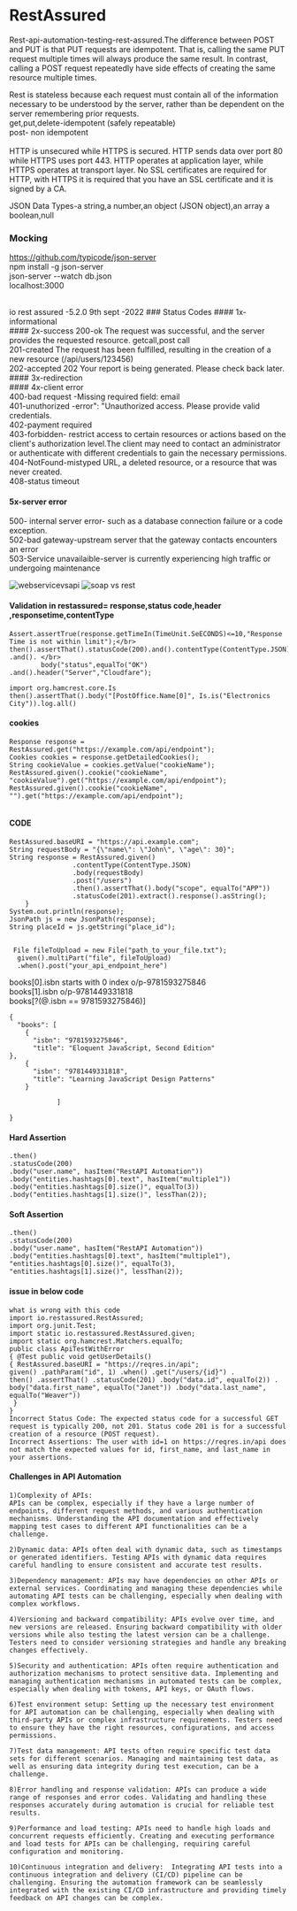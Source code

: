 # RestAssured
Rest-api-automation-testing-rest-assured.The difference between POST and PUT is that PUT requests are idempotent. That is, calling the same PUT request multiple times will always produce the same result. In contrast, calling a POST request repeatedly have side effects of creating the same resource multiple times. </br>

Rest is stateless because each request must contain all of the information necessary to be understood by the server, rather than be dependent on the server remembering prior requests.
</br>
get,put,delete-idempotent (safely repeatable) </br>
post- non idempotent </br>
</br>
 HTTP is unsecured while HTTPS is secured. HTTP sends data over port 80 while HTTPS uses port 443. HTTP operates at application layer, while HTTPS operates at transport layer. No SSL certificates are required for HTTP, with HTTPS it is required that you have an SSL certificate and it is signed by a CA. </br>
 
 JSON Data Types-a string,a number,an object (JSON object),an array a boolean,null </br>
 
 ### Mocking
https://github.com/typicode/json-server </br>
npm install -g json-server </br>
json-server --watch db.json </br>
localhost:3000

 </br>
io rest assured -5.2.0 9th sept -2022
### Status Codes
#### 1x-informational </br>
#### 2x-success 
   200-ok  The request was successful, and the server provides the requested resource. getcall,post call</br>
   201-created  The request has been fulfilled, resulting in the creation of a new resource (/api/users/123456)</br>
    202-accepted 202 Your report is being generated. Please check back later.</br>
#### 3x-redirection </br>
#### 4x-client error</br>
   400-bad request -Missing required field: email</br>
    401-unuthorized -error": "Unauthorized access. Please provide valid credentials.</br>
    402-payment required</br>
    403-forbidden-  restrict access to certain resources or actions based on the client's authorization level.The client may need to contact an administrator or authenticate with different credentials to gain the necessary permissions.</br>
    404-NotFound-mistyped URL, a deleted resource, or a resource that was never created.</br>
    408-status timeout </br?
    415-unsupported media type</br>
    
#### 5x-server error</br>
500- internal server error- such as a database connection failure or a code exception.</br>
502-bad gateway-upstream server that the gateway contacts encounters an error </br>
503-Service unavailaible-server is currently experiencing high traffic or undergoing maintenance</br>

![webservicevsapi](https://user-images.githubusercontent.com/24494133/57190744-b318a080-6f3b-11e9-988a-75337cd47ff5.PNG)
![soap vs rest](https://user-images.githubusercontent.com/24494133/81675213-1224c580-946c-11ea-97be-bae0c3d3f939.PNG)


#### Validation in restassured=  response,status code,header ,responsetime,contentType
```
Assert.assertTrue(response.getTimeIn(TimeUnit.SeECONDS)<=10,"Response Time is not within limit");</br>
then().assertThat().statusCode(200).and().contentType(ContentType.JSON) .and(). </br>
		body("status",equalTo("OK") .and().header("Server","Cloudfare");

import org.hamcrest.core.Is
then().assertThat().body("[PostOffice.Name[0]", Is.is("Electronics City")).log.all()
```

#### cookies
```
Response response = RestAssured.get("https://example.com/api/endpoint");
Cookies cookies = response.getDetailedCookies();
String cookieValue = cookies.getValue("cookieName");
RestAssured.given().cookie("cookieName", "cookieValue").get("https://example.com/api/endpoint");
RestAssured.given().cookie("cookieName", "").get("https://example.com/api/endpoint");


```
#### CODE
```
RestAssured.baseURI = "https://api.example.com";
String requestBody = "{\"name\": \"John\", \"age\": 30}";
String response = RestAssured.given()
                .contentType(ContentType.JSON)
                .body(requestBody)
                .post("/users")
                .then().assertThat().body("scope", equalTo("APP"))
                .statusCode(201).extract().response().asString();
    }
System.out.println(response);
JsonPath js = new JsonPath(response);
String placeId = js.getString("place_id");


 File fileToUpload = new File("path_to_your_file.txt");
  given().multiPart("file", fileToUpload)
  .when().post("your_api_endpoint_here")
```
books[0].isbn  starts with 0 index o/p-9781593275846
</br>
books[1].isbn  o/p-9781449331818
</br>
books[?(@.isbn == 9781593275846)]
```
{
  "books": [
    {
      "isbn": "9781593275846",
      "title": "Eloquent JavaScript, Second Edition"
},
    {
      "isbn": "9781449331818",
      "title": "Learning JavaScript Design Patterns"
    }
               
            ]

}

```
#### Hard Assertion
```
.then()
.statusCode(200)
.body("user.name", hasItem("RestAPI Automation"))
.body("entities.hashtags[0].text", hasItem("multiple1"))
.body("entities.hashtags[0].size()", equalTo(3))
.body("entities.hashtags[1].size()", lessThan(2));
```
#### Soft Assertion
```
.then()
.statusCode(200)
.body("user.name", hasItem("RestAPI Automation"))
.body("entities.hashtags[0].text", hasItem("multiple1"),
"entities.hashtags[0].size()", equalTo(3),
"entities.hashtags[1].size()", lessThan(2));
```

#### issue in below code
```
what is wrong with this code
import io.restassured.RestAssured; 
import org.junit.Test; 
import static io.restassured.RestAssured.given; 
import static org.hamcrest.Matchers.equalTo; 
public class ApiTestWithError 
{ @Test public void getUserDetails() 
{ RestAssured.baseURI = "https://reqres.in/api"; 
given() .pathParam("id", 1) .when() .get("/users/{id}") .
then() .assertThat() .statusCode(201) .body("data.id", equalTo(2)) .
body("data.first_name", equalTo("Janet")) .body("data.last_name", equalTo("Weaver"))
 }
}
Incorrect Status Code: The expected status code for a successful GET request is typically 200, not 201. Status code 201 is for a successful creation of a resource (POST request).
Incorrect Assertions: The user with id=1 on https://reqres.in/api does not match the expected values for id, first_name, and last_name in your assertions.
```


#### Challenges in API Automation
```
1)Complexity of APIs:
APIs can be complex, especially if they have a large number of endpoints, different request methods, and various authentication mechanisms. Understanding the API documentation and effectively mapping test cases to different API functionalities can be a challenge.

2)Dynamic data: APIs often deal with dynamic data, such as timestamps or generated identifiers. Testing APIs with dynamic data requires careful handling to ensure consistent and accurate test results.

3)Dependency management: APIs may have dependencies on other APIs or external services. Coordinating and managing these dependencies while automating API tests can be challenging, especially when dealing with complex workflows.

4)Versioning and backward compatibility: APIs evolve over time, and new versions are released. Ensuring backward compatibility with older versions while also testing the latest version can be a challenge. Testers need to consider versioning strategies and handle any breaking changes effectively.

5)Security and authentication: APIs often require authentication and authorization mechanisms to protect sensitive data. Implementing and managing authentication mechanisms in automated tests can be complex, especially when dealing with tokens, API keys, or OAuth flows.

6)Test environment setup: Setting up the necessary test environment for API automation can be challenging, especially when dealing with third-party APIs or complex infrastructure requirements. Testers need to ensure they have the right resources, configurations, and access permissions.

7)Test data management: API tests often require specific test data sets for different scenarios. Managing and maintaining test data, as well as ensuring data integrity during test execution, can be a challenge.

8)Error handling and response validation: APIs can produce a wide range of responses and error codes. Validating and handling these responses accurately during automation is crucial for reliable test results.

9)Performance and load testing: APIs need to handle high loads and concurrent requests efficiently. Creating and executing performance and load tests for APIs can be challenging, requiring careful configuration and monitoring.

10)Continuous integration and delivery:  Integrating API tests into a continuous integration and delivery (CI/CD) pipeline can be challenging. Ensuring the automation framework can be seamlessly integrated with the existing CI/CD infrastructure and providing timely feedback on API changes can be complex.
```

